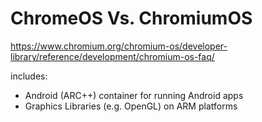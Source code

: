 # ChromeOS Vs. ChromiumOS
https://www.chromium.org/chromium-os/developer-library/reference/development/chromium-os-faq/

includes:
- Android (ARC++) container for running Android apps
- Graphics Libraries (e.g. OpenGL) on ARM platforms
